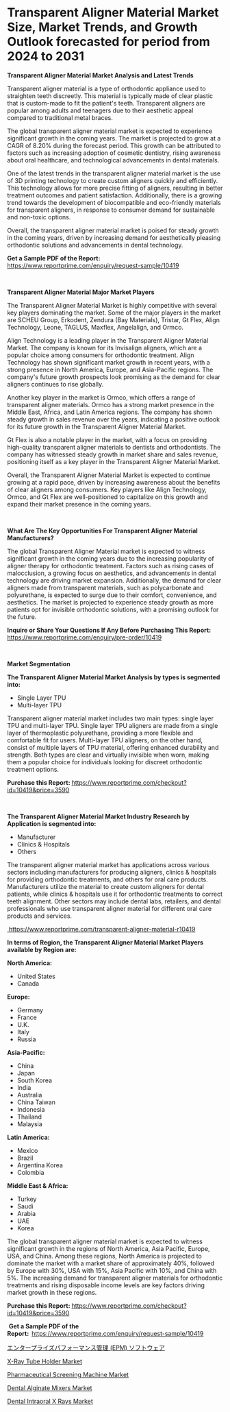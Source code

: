 <p><h1>Transparent Aligner Material Market Size, Market Trends, and Growth Outlook forecasted for period from 2024 to 2031</h1></p><p><strong>Transparent Aligner Material Market Analysis and Latest Trends</strong></p>
<p><p>Transparent aligner material is a type of orthodontic appliance used to straighten teeth discreetly. This material is typically made of clear plastic that is custom-made to fit the patient's teeth. Transparent aligners are popular among adults and teenagers due to their aesthetic appeal compared to traditional metal braces.</p><p>The global transparent aligner material market is expected to experience significant growth in the coming years. The market is projected to grow at a CAGR of 8.20% during the forecast period. This growth can be attributed to factors such as increasing adoption of cosmetic dentistry, rising awareness about oral healthcare, and technological advancements in dental materials.</p><p>One of the latest trends in the transparent aligner material market is the use of 3D printing technology to create custom aligners quickly and efficiently. This technology allows for more precise fitting of aligners, resulting in better treatment outcomes and patient satisfaction. Additionally, there is a growing trend towards the development of biocompatible and eco-friendly materials for transparent aligners, in response to consumer demand for sustainable and non-toxic options.</p><p>Overall, the transparent aligner material market is poised for steady growth in the coming years, driven by increasing demand for aesthetically pleasing orthodontic solutions and advancements in dental technology.</p></p>
<p><strong>Get a Sample PDF of the Report:&nbsp;</strong> <a href="https://www.reportprime.com/enquiry/request-sample/10419">https://www.reportprime.com/enquiry/request-sample/10419</a></p>
<p>&nbsp;</p>
<p><strong>Transparent Aligner Material Major Market Players</strong></p>
<p><p>The Transparent Aligner Material Market is highly competitive with several key players dominating the market. Some of the major players in the market are SCHEU Group, Erkodent, Zendura (Bay Materials), Tristar, Gt Flex, Align Technology, Leone, TAGLUS, Maxflex, Angelalign, and Ormco.</p><p>Align Technology is a leading player in the Transparent Aligner Material Market. The company is known for its Invisalign aligners, which are a popular choice among consumers for orthodontic treatment. Align Technology has shown significant market growth in recent years, with a strong presence in North America, Europe, and Asia-Pacific regions. The company's future growth prospects look promising as the demand for clear aligners continues to rise globally.</p><p>Another key player in the market is Ormco, which offers a range of transparent aligner materials. Ormco has a strong market presence in the Middle East, Africa, and Latin America regions. The company has shown steady growth in sales revenue over the years, indicating a positive outlook for its future growth in the Transparent Aligner Material Market.</p><p>Gt Flex is also a notable player in the market, with a focus on providing high-quality transparent aligner materials to dentists and orthodontists. The company has witnessed steady growth in market share and sales revenue, positioning itself as a key player in the Transparent Aligner Material Market.</p><p>Overall, the Transparent Aligner Material Market is expected to continue growing at a rapid pace, driven by increasing awareness about the benefits of clear aligners among consumers. Key players like Align Technology, Ormco, and Gt Flex are well-positioned to capitalize on this growth and expand their market presence in the coming years.</p></p>
<p>&nbsp;</p>
<p><strong>What Are The Key Opportunities For Transparent Aligner Material Manufacturers?</strong></p>
<p><p>The global Transparent Aligner Material market is expected to witness significant growth in the coming years due to the increasing popularity of aligner therapy for orthodontic treatment. Factors such as rising cases of malocclusion, a growing focus on aesthetics, and advancements in dental technology are driving market expansion. Additionally, the demand for clear aligners made from transparent materials, such as polycarbonate and polyurethane, is expected to surge due to their comfort, convenience, and aesthetics. The market is projected to experience steady growth as more patients opt for invisible orthodontic solutions, with a promising outlook for the future.</p></p>
<p><strong>Inquire or Share Your Questions If Any Before Purchasing This Report:</strong> <a href="https://www.reportprime.com/enquiry/pre-order/10419">https://www.reportprime.com/enquiry/pre-order/10419</a></p>
<p>&nbsp;</p>
<p><strong>Market Segmentation</strong></p>
<p><strong>The Transparent Aligner Material Market Analysis by types is segmented into:</strong></p>
<p><ul><li>Single Layer TPU</li><li>Multi-layer TPU</li></ul></p>
<p><p>Transparent aligner material market includes two main types: single layer TPU and multi-layer TPU. Single layer TPU aligners are made from a single layer of thermoplastic polyurethane, providing a more flexible and comfortable fit for users. Multi-layer TPU aligners, on the other hand, consist of multiple layers of TPU material, offering enhanced durability and strength. Both types are clear and virtually invisible when worn, making them a popular choice for individuals looking for discreet orthodontic treatment options.</p></p>
<p><strong>Purchase this Report:&nbsp;</strong><a href="https://www.reportprime.com/checkout?id=10419&price=3590">https://www.reportprime.com/checkout?id=10419&price=3590</a></p>
<p>&nbsp;</p>
<p><strong>The Transparent Aligner Material Market Industry Research by Application is segmented into:</strong></p>
<p><ul><li>Manufacturer</li><li>Clinics & Hospitals</li><li>Others</li></ul></p>
<p><p>The transparent aligner material market has applications across various sectors including manufacturers for producing aligners, clinics & hospitals for providing orthodontic treatments, and others for oral care products. Manufacturers utilize the material to create custom aligners for dental patients, while clinics & hospitals use it for orthodontic treatments to correct teeth alignment. Other sectors may include dental labs, retailers, and dental professionals who use transparent aligner material for different oral care products and services.</p></p>
<p><a href="https://www.reportprime.com/transparent-aligner-material-r10419">&nbsp;https://www.reportprime.com/transparent-aligner-material-r10419</a></p>
<p><strong>In terms of Region, the Transparent Aligner Material Market Players available by Region are:</strong></p>
<p>
    <p> <strong> North America: </strong>
        <ul>
            <li>United States</li>
            <li>Canada</li>
        </ul>
        </p> 
    <p> <strong> Europe: </strong>
        <ul>
            <li>Germany</li>
            <li>France</li>
            <li>U.K.</li>
            <li>Italy</li>
            <li>Russia</li>
        </ul>
        </p> 
    <p> <strong> Asia-Pacific: </strong>
        <ul>
            <li>China</li>
            <li>Japan</li>
            <li>South Korea</li>
            <li>India</li>
            <li>Australia</li>
            <li>China Taiwan</li>
            <li>Indonesia</li>
            <li>Thailand</li>
            <li>Malaysia</li>
        </ul>
        </p> 
    <p> <strong> Latin America: </strong>
        <ul>
            <li>Mexico</li>
            <li>Brazil</li>
            <li>Argentina Korea</li>
            <li>Colombia</li>
        </ul>
        </p> 
    <p> <strong> Middle East & Africa: </strong>
        <ul>
            <li>Turkey</li>
            <li>Saudi</li>
            <li>Arabia</li>
            <li>UAE</li>
            <li>Korea</li>
        </ul>
    </p>
    </p>
<p><p>The global transparent aligner material market is expected to witness significant growth in the regions of North America, Asia Pacific, Europe, USA, and China. Among these regions, North America is projected to dominate the market with a market share of approximately 40%, followed by Europe with 30%, USA with 15%, Asia Pacific with 10%, and China with 5%. The increasing demand for transparent aligner materials for orthodontic treatments and rising disposable income levels are key factors driving market growth in these regions.</p></p>
<p><strong>Purchase this Report: </strong><a href="https://www.reportprime.com/checkout?id=10419&price=3590">https://www.reportprime.com/checkout?id=10419&price=3590</a></p>
<p>&nbsp;<strong>Get a Sample PDF of the Report:&nbsp;&nbsp;</strong><a href="https://www.reportprime.com/enquiry/request-sample/10419">https://www.reportprime.com/enquiry/request-sample/10419</a></p>
<p><strong></strong></p>
<p><p><a href="https://github.com/SimeonBode1/Market-Research-Report-List-2/blob/main/181978386098.md">エンタープライズパフォーマンス管理 (EPM) ソフトウェア</a></p><p><a href="https://medium.com/@caseyshhand587/analyzing-x-ray-tube-holder-market-dynamics-and-growth-drivers-and-forecasted-for-period-from-2024-d30f0763bada">X-Ray Tube Holder Market</a></p><p><a href="https://medium.com/@joanne.alsop6545/global-pharmaceutical-screening-machine-market-exploring-market-share-market-trends-and-future-a9cc247e197f">Pharmaceutical Screening Machine Market</a></p><p><a href="https://github.com/jahid123ahm/Market-Research-Report-List-2/blob/main/dental-alginate-mixers-market.md">Dental Alginate Mixers Market</a></p><p><a href="https://github.com/ajohirul8010/Market-Research-Report-List-1/blob/main/dental-intraoral-x-rays-market.md">Dental Intraoral X Rays Market</a></p></p>